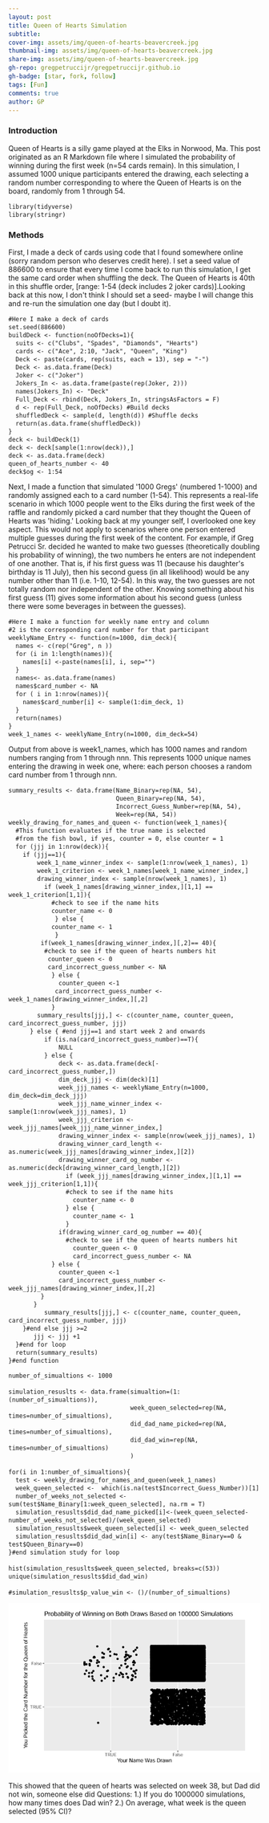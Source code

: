 ```yaml
---
layout: post
title: Queen of Hearts Simulation
subtitle: 
cover-img: assets/img/queen-of-hearts-beavercreek.jpg
thumbnail-img: assets/img/queen-of-hearts-beavercreek.jpg
share-img: assets/img/queen-of-hearts-beavercreek.jpg
gh-repo: gregpetruccijr/gregpetruccijr.github.io
gh-badge: [star, fork, follow]
tags: [Fun]
comments: true
author: GP
---
```



### Introduction
Queen of Hearts is a silly game played at the Elks in Norwood, Ma. This post originated as an R Markdown file where I simulated the probability of winning during the first week (n=54 cards remain). In this simulation, I assumed 1000 unique participants entered the drawing, each selecting a random number corresponding to where the Queen of Hearts is on the board, randomly from 1 through 54. 

```{r, Required R packages}
library(tidyverse)
library(stringr)
```
### Methods

First, I made a deck of cards using code that I found somewhere online (sorry random person who deserves credit here).
I set a seed value of 886600 to ensure that every time I come back to run this simulation, I get the same card order when shuffling the deck. The Queen of Hearts is 40th in this shuffle order, [range: 1-54 (deck includes 2 joker cards)].Looking back at this now, I don't think I should set a seed- maybe I will change this and re-run the simulation one day (but I doubt it). 

```{r, Making the deck of cards}
#Here I make a deck of cards
set.seed(886600) 
buildDeck <- function(noOfDecks=1){
  suits <- c("Clubs", "Spades", "Diamonds", "Hearts")
  cards <- c("Ace", 2:10, "Jack", "Queen", "King")
  Deck <- paste(cards, rep(suits, each = 13), sep = "-")
  Deck <- as.data.frame(Deck)
  Joker <- c("Joker")
  Jokers_In <- as.data.frame(paste(rep(Joker, 2)))
  names(Jokers_In) <- "Deck"
  Full_Deck <- rbind(Deck, Jokers_In, stringsAsFactors = F)
  d <- rep(Full_Deck, noOfDecks) #Build decks
  shuffledDeck <- sample(d, length(d)) #Shuffle decks
  return(as.data.frame(shuffledDeck))
}
deck <- buildDeck(1)
deck <- deck[sample(1:nrow(deck)),]
deck <- as.data.frame(deck)
queen_of_hearts_number <- 40
deck$og <- 1:54
```
Next, I made a function that simulated '1000 Gregs' (numbered 1-1000) and randomly assigned each to a card number (1-54). 
This represents a real-life scenario in which 1000 people went to the Elks during the first week of the raffle and randomly picked a card number that they thought the Queen of Hearts was 'hiding.'
Looking back at my younger self, I overlooked one key aspect. This would not apply to scenarios where one person entered multiple guesses during the first week of the content. 
For example, if Greg Petrucci Sr. decided he wanted to make two guesses (theoretically doubling his probability of winning), the two numbers he enters are not independent of one another. That is, if his first guess was 11 (because his daughter's birthday is 11 July), then his second guess (in all likelihood) would be any number other than 11 (i.e. 1-10, 12-54). In this way, the two guesses are not totally random nor independent of the other. Knowing something about his first guess (11) gives some information about his second guess (unless there were some beverages in between the guesses). 
```{r, Function for Making the weekly name entry and their respective card number}
#Here I make a function for weekly name entry and column 
#2 is the corresponding card number for that participant
weeklyName_Entry <- function(n=1000, dim_deck){
  names <- c(rep("Greg", n ))
  for (i in 1:length(names)){
    names[i] <-paste(names[i], i, sep="") 
  }
  names<- as.data.frame(names)
  names$card_number <- NA
  for ( i in 1:nrow(names)){
    names$card_number[i] <- sample(1:dim_deck, 1)
  }
  return(names)  
}
week_1_names <- weeklyName_Entry(n=1000, dim_deck=54)
```
Output from above is week1_names, which has 1000 names and random numbers ranging from 1 through nnn.
This represents 1000 unique names entering the drawing in week one, where:
each person chooses a random card number from 1 through nnn.

```{r, Function for testing if the randomly sampled name is same as the criterion name}
summary_results <- data.frame(Name_Binary=rep(NA, 54),
                              Queen_Binary=rep(NA, 54), 
                              Incorrect_Guess_Number=rep(NA, 54),
                              Week=rep(NA, 54))
weekly_drawing_for_names_and_queen <- function(week_1_names){ 
  #This function evaluates if the true name is selected
  #from the fish bowl, if yes, counter = 0, else counter = 1
  for (jjj in 1:nrow(deck)){ 
    if (jjj==1){
        week_1_name_winner_index <- sample(1:nrow(week_1_names), 1)
        week_1_criterion <- week_1_names[week_1_name_winner_index,]
        drawing_winner_index <- sample(nrow(week_1_names), 1)
          if (week_1_names[drawing_winner_index,][1,1] == week_1_criterion[1,1]){
            #check to see if the name hits
            counter_name <- 0
             } else {
            counter_name <- 1
             }
         if(week_1_names[drawing_winner_index,][,2]== 40){
          #check to see if the queen of hearts numbers hit
           counter_queen <- 0
           card_incorrect_guess_number <- NA
            } else {
              counter_queen <-1
             card_incorrect_guess_number <- week_1_names[drawing_winner_index,][,2]
            }
        summary_results[jjj,] <- c(counter_name, counter_queen, card_incorrect_guess_number, jjj)
      } else { #end jjj==1 and start week 2 and onwards
          if (is.na(card_incorrect_guess_number)==T){ 
              NULL
          } else {
              deck <- as.data.frame(deck[-card_incorrect_guess_number,]) 
              dim_deck_jjj <- dim(deck)[1]
              week_jjj_names <- weeklyName_Entry(n=1000, dim_deck=dim_deck_jjj)
              week_jjj_name_winner_index <- sample(1:nrow(week_jjj_names), 1)
              week_jjj_criterion <- week_jjj_names[week_jjj_name_winner_index,]
              drawing_winner_index <- sample(nrow(week_jjj_names), 1)
              drawing_winner_card_length <- as.numeric(week_jjj_names[drawing_winner_index,][2])
              drawing_winner_card_og_number <- as.numeric(deck[drawing_winner_card_length,][2])
                if (week_jjj_names[drawing_winner_index,][1,1] == week_jjj_criterion[1,1]){ 
                #check to see if the name hits
                  counter_name <- 0 
                } else { 
                  counter_name <- 1 
                }
              if(drawing_winner_card_og_number == 40){ 
                #check to see if the queen of hearts numbers hit 
                  counter_queen <- 0 
                  card_incorrect_guess_number <- NA 
            } else { 
              counter_queen <-1 
              card_incorrect_guess_number <- week_jjj_names[drawing_winner_index,][,2] 
         }
       }
          summary_results[jjj,] <- c(counter_name, counter_queen, card_incorrect_guess_number, jjj)
    }#end else jjj >=2
       jjj <- jjj +1
  }#end for loop
  return(summary_results)
}#end function  
```

```{r. Do simulation studies}
number_of_simualtions <- 1000

simulation_resuslts <- data.frame(simualtion=(1:(number_of_simualtions)), 
                                  week_queen_selected=rep(NA, times=number_of_simualtions),
                                  did_dad_name_picked=rep(NA, times=number_of_simualtions),
                                  did_dad_win=rep(NA, times=number_of_simualtions)
                                  )

for(i in 1:number_of_simualtions){
  test <- weekly_drawing_for_names_and_queen(week_1_names) 
  week_queen_selected <-  which(is.na(test$Incorrect_Guess_Number))[1]
  number_of_weeks_not_selected <- sum(test$Name_Binary[1:week_queen_selected], na.rm = T)
  simulation_resuslts$did_dad_name_picked[i]<-(week_queen_selected-number_of_weeks_not_selected)/(week_queen_selected)
  simulation_resuslts$week_queen_selected[i] <- week_queen_selected
  simulation_resuslts$did_dad_win[i] <- any(test$Name_Binary==0 & test$Queen_Binary==0)
}#end simulation study for loop

hist(simulation_resuslts$week_queen_selected, breaks=c(53))
unique(simulation_resuslts$did_dad_win)

#simulation_resuslts$p_value_win <- ()/(number_of_simualtions)
```

![](assets/img/QoHResultsFig.png)

This showed that the queen of hearts was selected on week 38, but Dad did not win, someone else did
Questions:
1.) If you do 1000000 simulations, how many times does Dad win? 
2.) On average, what week is the queen selected (95% CI)?

